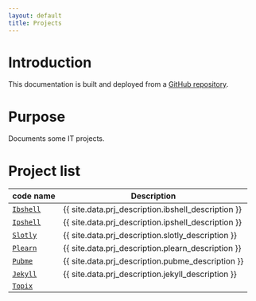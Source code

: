 ```yaml
---
layout: default
title: Projects
---
```


[//]: #(Reference)
[repo_source]: https://github.com/abelgacem/project
[prj_slotly]:  ./list/slotly/README
[prj_ibshell]: ./list/ibshell/README
[prj_ipshell]: ./list/ipshell/README
[prj_jekyll]:  ./list/jekyll/README
[prj_plearn]:  ./list/plearn/README
[prj_pubme]:   ./list/pubme/README
[prj_topix]:   ./list/topix/README


# Introduction
This documentation is built and deployed from a [GitHub repository][repo_source].

# Purpose
Documents some IT projects.




# Project list

|code name|Description|
|-|-|
|[`Ibshell`][prj_ibshell]|{{ site.data.prj_description.ibshell_description }}|
|[`Ipshell`][prj_ipshell]|{{ site.data.prj_description.ipshell_description }}|
|[`Slotly`][prj_slotly]|{{ site.data.prj_description.slotly_description }}|
|[`Plearn`][prj_plearn]|{{ site.data.prj_description.plearn_description }}|
|[`Pubme`][prj_pubme]|{{ site.data.prj_description.pubme_description }}|
|[`Jekyll`][prj_jekyll]|{{ site.data.prj_description.jekyll_description }}|
|[`Topix`][prj_topix]||{{ site.data.prj_description.topix_description }}|

<br>

